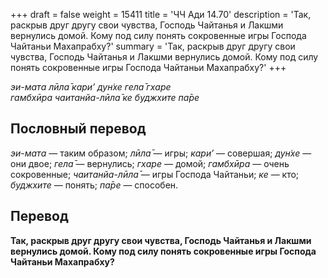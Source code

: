 +++
draft = false
weight = 15411
title = 'ЧЧ Ади 14.70'
description = 'Так, раскрыв друг другу свои чувства, Господь Чайтанья и Лакшми вернулись домой. Кому под силу понять сокровенные игры Господа Чайтаньи Махапрабху?'
summary = 'Так, раскрыв друг другу свои чувства, Господь Чайтанья и Лакшми вернулись домой. Кому под силу понять сокровенные игры Господа Чайтаньи Махапрабху?'
+++

_эи-мата лӣла̄ кари’ дун̇хе гела̄ гхаре  
гамбхӣра чаитанйа-лӣла̄ ке буджхите па̄ре_

## Пословный перевод

_эи_\-_мата_ — таким образом; _лӣла̄_ — игры; _кари’_ — совершая; _дун̇хе_ — они двое; _гела̄_ — вернулись; _гхаре_ — домой; _гамбхӣра_ — очень сокровенные; _чаитанйа_\-_лӣла̄_ — игры Господа Чайтаньи; _ке_ — кто; _буджхите_ — понять; _па̄ре_ — способен.

## Перевод

**Так, раскрыв друг другу свои чувства, Господь Чайтанья и Лакшми вернулись домой. Кому под силу понять сокровенные игры Господа Чайтаньи Махапрабху?**
